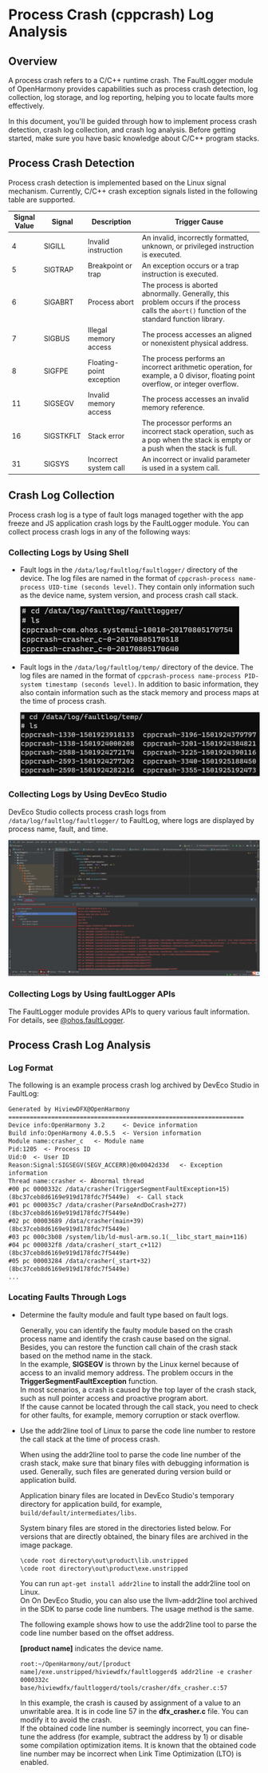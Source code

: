 # Process Crash (cppcrash) Log Analysis

## Overview

A process crash refers to a C/C++ runtime crash. The FaultLogger module of OpenHarmony provides capabilities such as process crash detection, log collection, log storage, and log reporting, helping you to locate faults more effectively.

In this document, you'll be guided through how to implement process crash detection, crash log collection, and crash log analysis. Before getting started, make sure you have basic knowledge about C/C++ program stacks.

## Process Crash Detection

Process crash detection is implemented based on the Linux signal mechanism. Currently, C/C++ crash exception signals listed in the following table are supported.

| Signal Value| Signal| Description| Trigger Cause|
| ------ | --------- | --------------- | ------------------------------------------- |
| 4      | SIGILL    | Invalid instruction       | An invalid, incorrectly formatted, unknown, or privileged instruction is executed.|
| 5      | SIGTRAP   | Breakpoint or trap | An exception occurs or a trap instruction is executed.|
| 6      | SIGABRT   | Process abort       | The process is aborted abnormally. Generally, this problem occurs if the process calls the `abort()` function of the standard function library.|
| 7      | SIGBUS    | Illegal memory access   | The process accesses an aligned or nonexistent physical address.|
| 8      | SIGFPE    | Floating-point exception       | The process performs an incorrect arithmetic operation, for example, a 0 divisor, floating point overflow, or integer overflow.|
| 11     | SIGSEGV   | Invalid memory access   | The process accesses an invalid memory reference.|
| 16     | SIGSTKFLT | Stack error         | The processor performs an incorrect stack operation, such as a pop when the stack is empty or a push when the stack is full.|
| 31     | SIGSYS    | Incorrect system call | An incorrect or invalid parameter is used in a system call.|

## Crash Log Collection

Process crash log is a type of fault logs managed together with the app freeze and JS application crash logs by the FaultLogger module. You can collect process crash logs in any of the following ways:

### Collecting Logs by Using Shell

- Fault logs in the `/data/log/faultlog/faultlogger/` directory of the device. The log files are named in the format of `cppcrash-process name-process UID-time (seconds level)`. They contain only information such as the device name, system version, and process crash call stack.

    ![cppcrash-faultlogger-log](figures/20230407112159.png)

- Fault logs in the `/data/log/faultlog/temp/` directory of the device. The log files are named in the format of `cppcrash-process name-process PID-system timestamp (seconds level)`. In addition to basic information, they also contain information such as the stack memory and process maps at the time of process crash.

    ![cppcrash-temp-log](figures/20230407111853.png)

### Collecting Logs by Using DevEco Studio

DevEco Studio collects process crash logs from `/data/log/faultlog/faultlogger/` to FaultLog, where logs are displayed by process name, fault, and time.

![DevEco Studio cppcrash](figures/20230407112620.png)

### Collecting Logs by Using faultLogger APIs

The FaultLogger module provides APIs to query various fault information. For details, see [@ohos.faultLogger](../reference/apis/js-apis-faultLogger.md).

## Process Crash Log Analysis

### Log Format

The following is an example process crash log archived by DevEco Studio in FaultLog:

```
Generated by HiviewDFX@OpenHarmony
==================================================================
Device info:OpenHarmony 3.2     <- Device information
Build info:OpenHarmony 4.0.5.5  <- Version information
Module name:crasher_c   <- Module name
Pid:1205  <- Process ID
Uid:0  <- User ID
Reason:Signal:SIGSEGV(SEGV_ACCERR)@0x0042d33d   <- Exception information
Thread name:crasher <- Abnormal thread
#00 pc 0000332c /data/crasher(TriggerSegmentFaultException+15)(8bc37ceb8d6169e919d178fdc7f5449e)  <- Call stack
#01 pc 000035c7 /data/crasher(ParseAndDoCrash+277)(8bc37ceb8d6169e919d178fdc7f5449e)
#02 pc 00003689 /data/crasher(main+39)(8bc37ceb8d6169e919d178fdc7f5449e)
#03 pc 000c3b08 /system/lib/ld-musl-arm.so.1(__libc_start_main+116)
#04 pc 000032f8 /data/crasher(_start_c+112)(8bc37ceb8d6169e919d178fdc7f5449e)
#05 pc 00003284 /data/crasher(_start+32)(8bc37ceb8d6169e919d178fdc7f5449e)
...
```

### Locating Faults Through Logs

- Determine the faulty module and fault type based on fault logs.

    Generally, you can identify the faulty module based on the crash process name and identify the crash cause based on the signal. Besides, you can restore the function call chain of the crash stack based on the method name in the stack.\
    In the example, **SIGSEGV** is thrown by the Linux kernel because of access to an invalid memory address. The problem occurs in the **TriggerSegmentFaultException** function.\
    In most scenarios, a crash is caused by the top layer of the crash stack, such as null pointer access and proactive program abort.\
    If the cause cannot be located through the call stack, you need to check for other faults, for example, memory corruption or stack overflow.

- Use the addr2line tool of Linux to parse the code line number to restore the call stack at the time of process crash.

    When using the addr2line tool to parse the code line number of the crash stack, make sure that binary files with debugging information is used. Generally, such files are generated during version build or application build.

    Application binary files are located in DevEco Studio's temporary directory for application build, for example, `build/default/intermediates/libs`.

    System binary files are stored in the directories listed below. For versions that are directly obtained, the binary files are archived in the image package.
    ```
    \code root directory\out\product\lib.unstripped
    \code root directory\out\product\exe.unstripped
    ```

    You can run `apt-get install addr2line` to install the addr2line tool on Linux.\
    On On DevEco Studio, you can also use the llvm-addr2line tool archived in the SDK to parse code line numbers. The usage method is the same.

    The following example shows how to use the addr2line tool to parse the code line number based on the offset address.

    **[product name]** indicates the device name.

    ```
    root:~/OpenHarmony/out/[product name]/exe.unstripped/hiviewdfx/faultloggerd$ addr2line -e crasher 0000332c
    base/hiviewdfx/faultloggerd/tools/crasher/dfx_crasher.c:57
    ```

    In this example, the crash is caused by assignment of a value to an unwritable area. It is in code line 57 in the **dfx_crasher.c** file. You can modify it to avoid the crash.\
    If the obtained code line number is seemingly incorrect, you can fine-tune the address (for example, subtract the address by 1) or disable some compilation optimization items. It is known that the obtained code line number may be incorrect when Link Time Optimization (LTO) is enabled.
